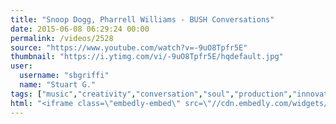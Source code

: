 ```yaml
---
title: "Snoop Dogg, Pharrell Williams - BUSH Conversations"
date: 2015-06-08 06:29:24 00:00
permalink: /videos/2528
source: "https://www.youtube.com/watch?v=-9uO8Tpfr5E"
thumbnail: "https://i.ytimg.com/vi/-9uO8Tpfr5E/hqdefault.jpg"
user:
  username: "sbgriffi"
  name: "Stuart G."
tags: ["music","creativity","conversation","soul","production","innovators","thought-leaders","funk","pioneers"]
html: "<iframe class=\"embedly-embed\" src=\"//cdn.embedly.com/widgets/media.html?src=https%3A%2F%2Fwww.youtube.com%2Fembed%2F-9uO8Tpfr5E%3Fwmode%3Dtransparent%26feature%3Doembed&wmode=transparent&url=https%3A%2F%2Fwww.youtube.com%2Fwatch%3Fv%3D-9uO8Tpfr5E&image=https%3A%2F%2Fi.ytimg.com%2Fvi%2F-9uO8Tpfr5E%2Fhqdefault.jpg&key=daaebf4d9cdd46779200162d0ca86e20&type=text%2Fhtml&schema=youtube\" width=\"854\" height=\"480\" scrolling=\"no\" frameborder=\"0\" allowfullscreen></iframe>"
---
```


